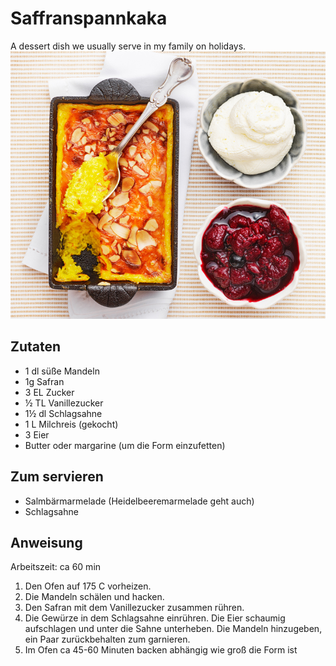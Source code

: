 # Saffranspannkaka

A dessert dish we usually serve in my family on holidays.
![](img/saffranspannkaka.png)

## Zutaten

- 1 dl süße Mandeln
- 1g Safran
- 3 EL Zucker
- ½ TL Vanillezucker
- 1½ dl Schlagsahne
- 1 L Milchreis (gekocht)
- 3 Eier
- Butter oder margarine (um die Form einzufetten)

## Zum servieren

- Salmbärmarmelade (Heidelbeeremarmelade geht auch)
- Schlagsahne

## Anweisung

Arbeitszeit: ca 60 min

1. Den Ofen auf 175 C vorheizen.
2. Die Mandeln schälen und hacken.
3. Den Safran mit dem Vanillezucker zusammen rühren.
4. Die Gewürze in dem Schlagsahne einrühren. Die Eier schaumig aufschlagen und unter die Sahne unterheben. Die Mandeln hinzugeben, ein Paar zurückbehalten zum garnieren.
5. Im Ofen ca 45-60 Minuten backen abhängig wie groß die Form ist
